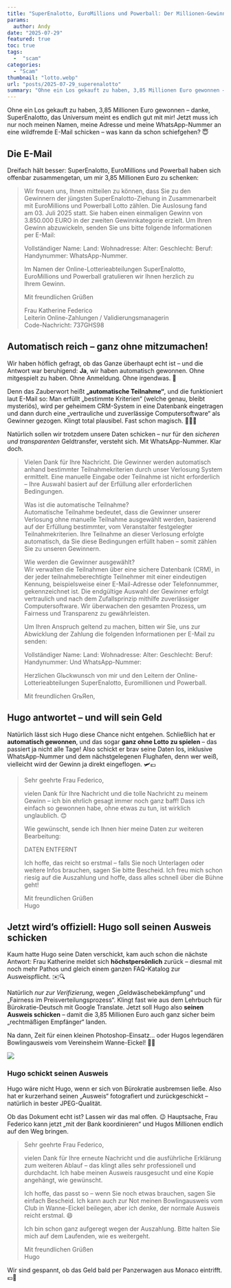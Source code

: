 ```yaml
---
title: "SuperEnalotto, EuroMillions und Powerball: Der Millionen-Gewinn aus dem Nirgendwo"
params:
  author: Andy
date: "2025-07-29"
featured: true
toc: true
tags:
  -  "scam"
categories:
  - "Scam"
thumbnail: "lotto.webp"
url: "posts/2025-07-29_superenalotto"
summary: "Ohne ein Los gekauft zu haben, 3,85 Millionen Euro gewonnen – danke, SuperEnalotto, das Universum meint es endlich gut mit mir! Jetzt muss ich nur noch meinen Namen, meine Adresse und meine WhatsApp-Nummer an eine wildfremde E-Mail schicken – was kann da schon schiefgehen? 😇"
---
```


Ohne ein Los gekauft zu haben, 3,85 Millionen Euro gewonnen – danke, SuperEnalotto, das Universum meint es endlich gut mit mir! Jetzt muss ich nur noch meinen Namen, meine Adresse und meine WhatsApp-Nummer an eine wildfremde E-Mail schicken – was kann da schon schiefgehen? 😇


## Die E-Mail

Dreifach hält besser: SuperEnalotto, EuroMillions und Powerball haben sich offenbar zusammengetan, um mir 3,85 Millionen Euro zu schenken:

> Wir freuen uns, Ihnen mitteilen zu können, dass Sie zu den   
> Gewinnern der jüngsten SuperEnalotto-Ziehung in Zusammenarbeit   
> mit EuroMillions und Powerball Lotto zählen. Die Auslosung fand   
> am 03. Juli 2025 statt. Sie haben einen einmaligen Gewinn von   
> 3.850.000 EURO  in der zweiten Gewinnkategorie erzielt. Um Ihren   
> Gewinn abzuwickeln, senden Sie uns bitte folgende Informationen   
> per E-Mail:  
>   
> Vollständiger Name: Land: Wohnadresse: Alter: Geschlecht: Beruf:   
> Handynummer: WhatsApp-Nummer.  
>   
> Im Namen der Online-Lotterieabteilungen SuperEnalotto,   
> EuroMillions und Powerball gratulieren wir Ihnen herzlich zu   
> Ihrem Gewinn.  
>   
> Mit freundlichen Grüßen  
>   
> Frau Katherine Federico  
> Leiterin Online-Zahlungen / Validierungsmanagerin  
> Code-Nachricht: 737GHS98  


## Automatisch reich – ganz ohne mitzumachen!

Wir haben höflich gefragt, ob das Ganze überhaupt echt ist – und die Antwort war beruhigend: **Ja**, wir haben automatisch gewonnen. Ohne mitgespielt zu haben. Ohne Anmeldung. Ohne irgendwas. 🎯

Denn das Zauberwort heißt **„automatische Teilnahme“**, und die funktioniert laut E-Mail so: Man erfüllt „bestimmte Kriterien“ (welche genau, bleibt mysteriös), wird per geheimem CRM-System in eine Datenbank eingetragen und dann durch eine „vertrauliche und zuverlässige Computersoftware“ als Gewinner gezogen. Klingt total plausibel. Fast schon magisch. 🧙‍♂️✨

Natürlich sollen wir trotzdem unsere Daten schicken – nur für den *sicheren und transparenten* Geldtransfer, versteht sich. Mit WhatsApp-Nummer. Klar doch.

> Vielen Dank für Ihre Nachricht. Die Gewinner werden automatisch anhand bestimmter Teilnahmekriterien durch unser Verlosung System ermittelt. Eine manuelle Eingabe oder Teilnahme ist nicht erforderlich – Ihre Auswahl basiert auf der Erfüllung aller erforderlichen Bedingungen.  
>   
> Was ist die automatische Teilnahme?  
> Automatische Teilnahme bedeutet, dass die Gewinner unserer Verlosung ohne manuelle Teilnahme ausgewählt werden, basierend auf der Erfüllung bestimmter, vom Veranstalter festgelegter Teilnahmekriterien. Ihre Teilnahme an dieser Verlosung erfolgte automatisch, da Sie diese Bedingungen erfüllt haben – somit zählen Sie zu unseren Gewinnern.  
>   
> Wie werden die Gewinner ausgewählt?  
> Wir verwalten die Teilnahmen über eine sichere Datenbank (CRM), in der jeder teilnahmeberechtigte Teilnehmer mit einer eindeutigen Kennung, beispielsweise einer E-Mail-Adresse oder Telefonnummer, gekennzeichnet ist. Die endgültige Auswahl der Gewinner erfolgt vertraulich und nach dem Zufallsprinzip mithilfe zuverlässiger Computersoftware. Wir überwachen den gesamten Prozess, um Fairness und Transparenz zu gewährleisten.  
>   
> Um Ihren Anspruch geltend zu machen, bitten wir Sie, uns zur Abwicklung der Zahlung die folgenden Informationen per E-Mail zu senden:  
>   
> Vollständiger  Name: Land: Wohnadresse: Alter: Geschlecht: Beruf: Handynummer: Und WhatsApp-Nummer:  
>   
> Herzlichen Glьckwunsch von mir und den Leitern der Online-Lotterieabteilungen SuperEnalotto, Euromillionen und Powerball.  
>   
> Mit freundlichen GrьЯen,  


## **Hugo antwortet – und will sein Geld**

Natürlich lässt sich Hugo diese Chance nicht entgehen. Schließlich hat er **automatisch gewonnen**, und das sogar **ganz ohne Lotto zu spielen** – das passiert ja nicht alle Tage! Also schickt er brav seine Daten los, inklusive WhatsApp-Nummer und dem nächstgelegenen Flughafen, denn wer weiß, vielleicht wird der Gewinn ja direkt eingeflogen. 🛩️💶

> Sehr geehrte Frau Federico,  
>   
> vielen Dank für Ihre Nachricht und die tolle Nachricht zu meinem Gewinn – ich bin ehrlich gesagt immer noch ganz baff! Dass ich einfach so gewonnen habe, ohne etwas zu tun, ist wirklich unglaublich. 😊  
>   
> Wie gewünscht, sende ich Ihnen hier meine Daten zur weiteren Bearbeitung:  
>   
> DATEN ENTFERNT  
>   
> Ich hoffe, das reicht so erstmal – falls Sie noch Unterlagen oder weitere Infos brauchen, sagen Sie bitte Bescheid. Ich freu mich schon riesig auf die Auszahlung und hoffe, dass alles schnell über die Bühne geht!  
>   
> Mit freundlichen Grüßen  
> Hugo  


## **Jetzt wird’s offiziell: Hugo soll seinen Ausweis schicken**

Kaum hatte Hugo seine Daten verschickt, kam auch schon die nächste Antwort: Frau Katherine meldet sich **höchstpersönlich** zurück – diesmal mit noch mehr Pathos und gleich einem ganzen FAQ-Katalog zur Ausweispflicht. ✉️🔍

Natürlich *nur zur Verifizierung*, wegen „Geldwäschebekämpfung“ und „Fairness im Preisverteilungsprozess“. Klingt fast wie aus dem Lehrbuch für Bürokratie-Deutsch mit Google Translate. Jetzt soll Hugo also **seinen Ausweis schicken** – damit die 3,85 Millionen Euro auch ganz sicher beim „rechtmäßigen Empfänger“ landen. 

Na dann, Zeit für einen kleinen Photoshop-Einsatz... oder Hugos legendären Bowlingausweis vom Vereinsheim Wanne-Eickel! 🎳📸


![](/posts/2025-07-29_superenalotto/mail.webp)


### Hugo schickt seinen Ausweis

Hugo wäre nicht Hugo, wenn er sich von Bürokratie ausbremsen ließe. Also hat er kurzerhand seinen „Ausweis“ fotografiert und zurückgeschickt – natürlich in bester JPEG-Qualität. 

Ob das Dokument echt ist? Lassen wir das mal offen. 😉 Hauptsache, Frau Federico kann jetzt „mit der Bank koordinieren“ und Hugos Millionen endlich auf den Weg bringen. 

> Sehr geehrte Frau Federico,  
>   
> vielen Dank für Ihre erneute Nachricht und die ausführliche Erklärung zum weiteren Ablauf – das klingt alles sehr professionell und durchdacht. Ich habe meinen Ausweis rausgesucht und eine Kopie angehängt, wie gewünscht.  
>   
> Ich hoffe, das passt so – wenn Sie noch etwas brauchen, sagen Sie einfach Bescheid. Ich kann auch zur Not meinen Bowlingausweis vom Club in Wanne-Eickel beilegen, aber ich denke, der normale Ausweis reicht erstmal. 😄  
>   
> Ich bin schon ganz aufgeregt wegen der Auszahlung. Bitte halten Sie mich auf dem Laufenden, wie es weitergeht.  
>   
> Mit freundlichen Grüßen  
> Hugo  

Wir sind gespannt, ob das Geld bald per Panzerwagen aus Monaco eintrifft. 💶🚛